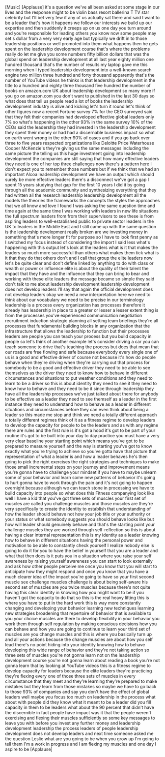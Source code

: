 
[Music]
[Applause]
it&#39;s a question we&#39;ve all been asked at
some stage in our lives and the response
might to be violin bass resort ballerina
T TV star celebrity but I&#39;ll bet very
few if any of us actually sat there and
said I want to be a leader that&#39;s how it
happens we follow our interests we build
up our expertise and then suddenly it
creeps up on us one day you turn around
and you&#39;re responsible for leading
others you know now some people may set
s dollar from a very very early age but
typically we drift in to those
leadership positions or well promoted
into them what happens then he gets
spent on the leadership development
course that&#39;s where the problems really
do let me give you some numbers fifty
billion dollars that was the global
spend on leadership development at all
last year eighty million one hundred
thousand that&#39;s the number of results my
laptop gave me this morning when I typed
leadership development into a well-known
search engine two million three hundred
and forty thousand apparently that&#39;s the
number of YouTube videos he thinks is
that leadership development in the title
to a hundred and eighty three thousand
five hundred the number of books on
amazon.com UK about leadership
development so many more if you go on
amazon.com you don&#39;t want to
published in the last 30 days so what
does that tell us people read a lot of
books the leadership development
industry is alive and kicking let&#39;s turn
it round let&#39;s think of other figures
now a recent Fortune survey 7% for the
CEO surveyed said that they felt their
companies had developed effective global
leaders only 7% so what&#39;s happening in
the other 93% in the same survey 10% of
the CEOs said the leadership they had
invested in the leadership development
they spent their money or had had a
discernable business impact so what on
earth went wrong in the other 90% of
cases and if you go back over three to
five years respected organizations like
Deloitte Price Waterhouse Cooper
McKenzie&#39;s they&#39;re giving us the same
messages including the same picture the
telling us this huge investment going
into leadership development the
companies are still saying that how many
effective leaders they need is one of
her top three challenges now there&#39;s a
pattern here I don&#39;t expect you to
remember those numbers but if we think
that we had an important Alcoa
leadership development we have an output
which should surely be more effective
leaders there&#39;s a disconnect we&#39;ve got a
gap I spent 15 years studying that gap
for the first 10 years I did it by going
through all the academic community and
synthesizing everything that they had
written all the research leadership
leadership development all the models
the theories the frameworks the concepts
the styles the approaches that we all
know and love I found I was asking the
same question time and time again at the
same time I was working with leaders in
new life situations the full spectrum
leaders from from their supervisors to
see
these is from aspiring leaders to
well-established public to private
sector leaders in the UK to leaders in
the Middle East
and I still came up with the same
question is the leadership development
really broken are we investing money in
something that&#39;s more longer fit for
purpose so I have to look first penny as
I switched my focus instead of
considering the import I said less
what&#39;s happening with this output let&#39;s
look at the leaders what is it that
makes the leaders so much more
successful than others what makes them
tick what is it that they do that others
don&#39;t and I call that group the elite
leaders now let&#39;s be quite clear and
don&#39;t define linked by anything to do
with class or wealth or power or
influence elite is about the quality of
their talent the impact that they have
and the influence that they can bring to
bear and working with these elite
leaders the message became so simple
they said don&#39;t talk to me about
leadership development leadership
development does not develop leaders
I&#39;ll say that again
the official development does not
develop leaders okay we need a new
interpretation here we need to think
about our vocabulary we need to be
precise in our terminology leadership is
a process every organization has
processes therefore it already has
leadership in place to a greater or
lesser a lesser extent thing is from the
processes you&#39;ve experienced
communication negotiation recruitment
induction strategic planning all setting
team briefings they&#39;re all processes
that fundamental building blocks in any
organization that the infrastructure
that allows the leadership to function
but their processes leaders are people
you can teach your process but you build
capacity in people so let&#39;s think of
another example
let&#39;s consider driving a car you can
teach someone to drive that&#39;s teaching
the process but does that mean that our
roads are free flowing and safe because
everybody every single one of us is a
good and effective driver of course not
because it&#39;s how do people behave when
they&#39;re driving when they&#39;re carrying
out that process for somebody to be a
good and effective driver they need to
be able to see themselves as the driver
they need to know how to behave in
different circumstances and situations
to put weather conditions and they need
to learn to be a driver so this is about
identity they need to see it they need
to know how to behave and they need to
be it since through leadership they have
all the leadership processes we&#39;ve just
talked about there for anybody to be
effective as a leader
they need to see themself as a leader in
the first instance they need to
understand how to behave as a leader in
different situations and circumstances
before they can even think about being a
leader so this made me stop and think we
need a totally different approach a
totally different regimes think of it as
a fitness regime to develop leaders to
develop the capacity for people to be
the leaders and as with any regime there
are rules and the first rule is it&#39;s got
a hood it&#39;s got to be part of your
routine it&#39;s got to be built into your
day to day practice you must have a very
very clear baseline your starting point
which means you&#39;ve got to be prepared to
measure yourself and the way is starting
you&#39;ve got to know exactly what you&#39;re
trying to achieve so you&#39;ve gotta have
that picture that representation of what
a leader is and how a leader behaves
he&#39;s then going to pick the right
exercises the right strategies and
techniques to make those small
incremental steps on your journey and
improvement means you&#39;re gonna have to
challenge your mindset
if you have to maybe unlearn some of
your behavior and learn some new
patterns of behavior it&#39;s going to hurt
gonna have to work through the pain and
it&#39;s not going to happen overnight
because although we can teach stone in
processing we have to build capacity
into people so what does this Fitness
companying look like well I have a kid
that you&#39;ve got three sets of muscles
your first set of muscles are called you
challenge muscles and those muscles are
they&#39;re very specifically to create the
identity to establish that understanding
of how the leader should behave not how
your job title or your authority or your
status or what somebody suggests you
should behave looks like
but how will leader should genuinely
behave and that&#39;s the starting point
your challenge muscles they are worked
through self-reflection so this is about
having a clear internal representation
this is my identity as a leader knowing
how to behave in different situations
having the personal power and motivation
to be able to constantly check yourself
I realize nobody else is going to do it
for you to have the belief in yourself
that you are a leader and what that then
does is it puts you in a situation where
you raise your self awareness by raising
yourself awareness you can start to look
externally and ask how other people
perceive me once you know that you will
start to anticipate how they might
respond and once you know that you have
a much clearer idea of the impact you&#39;re
going to have so your first second
muscle see challenge muscles challenge
is about being self-aware his second set
of muscles are you twice muscles because
there&#39;s not quite having this clear
identity in knowing how you might want
to be
if you haven&#39;t got the capacity to do
that so this is the real heavy lifting
this is where you have to put in the
hard work this is way more constantly
changing and developing your behavior
learning new techniques learning new
strategies broadening that repertoire of
behavior that is available to you
your choice muscles are there to develop
flexibility in your behavior you work
them through self regulation by making
conscious decisions how you can behave
and how you are going to continue to
learn your third set of muscles are you
change muscles and this is where you
basically turn up and all your actions
because the change muscles are about how
you self lead there&#39;s no point hiding
into your identity
knowing how to behave developing this
wide range of behavior and they&#39;re not
taking action so three sets of muscles
you&#39;re not gonna learn not on the
leadership development course you&#39;re not
gonna learn about reading a book you&#39;re
not gonna learn that by looking at
YouTube videos this is a fitness regime
to develop capacity for leaders because
the elite leaders they&#39;re practicing
they&#39;re flexing every one of those three
sets of muscles in every circumstance
that they meet and they&#39;re learning
they&#39;re prepared to make mistakes but
they learn from those mistakes so maybe
we have to go back to those 93% of
companies and say you don&#39;t have the
effect of global leaders well maybe you
focus too much on leadership in the
process what about with people did they
know what it meant to be a leader did
you fill capacity in them to be leaders
what about the 90 percent that didn&#39;t
have the discernible
in fact people have impact was it that
the people weren&#39;t exercising and
flexing their muscles sufficiently so
some key messages to leave you with
before you invest any further money and
leadership development leadership the
process leaders of people leadership
development does not develop leaders and
next time someone asked me the question
Leslie what are you going to be when you
grow up I&#39;m going to tell them I&#39;m a
work in progress and I am flexing my
muscles and one day I aspire to be
[Applause]
